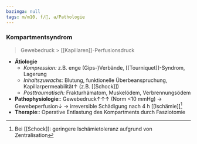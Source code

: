```yaml
---
bazinga: null
tags: m/m10, f/🦴, a/Pathologie
---
```

### Kompartmentsyndrom
> Gewebedruck > [[Kapillaren]]-Perfusionsdruck
- **Ätiologie**
    - *Kompression:* z.B. enge (Gips-)Verbände, [[Tourniquet]]-Syndrom, Lagerung
    - *Inhaltszuwachs:* Blutung, funktionelle Überbeanspruchung, Kapillarpermeabilität↑ (z.B. [[Schock]])
	- *Posttraumatisch:* Frakturhämatom, Muskelödem, Verbrennungsödem
- **Pathophysiologie**:: Gewebedruck↑↑↑ (Norm <10 mmHg) → Gewebeperfusion↓ → irreversible Schädigung nach 4 h [[Ischämie]][^1] 
- **Therapie**:: Operative Entlastung des Kompartments durch Fasziotomie


[^1]: Bei [[Schock]]: geringere Ischämietoleranz aufgrund von Zentralisation